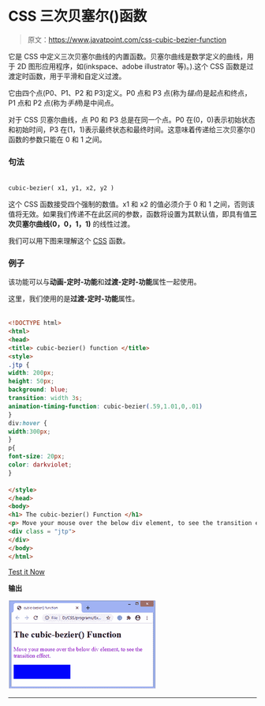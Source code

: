 # CSS 三次贝塞尔()函数

> 原文：<https://www.javatpoint.com/css-cubic-bezier-function>

它是 CSS 中定义三次贝塞尔曲线的内置函数。贝塞尔曲线是数学定义的曲线，用于 2D 图形应用程序，如(inkspace、adobe illustrator 等)。).这个 CSS 函数是过渡定时函数，用于平滑和自定义过渡。

它由四个点(P0、P1、P2 和 P3)定义。P0 点和 P3 点(称为*锚点*)是起点和终点，P1 点和 P2 点(称为*手柄*)是中间点。

对于 CSS 贝塞尔曲线，点 P0 和 P3 总是在同一个点。P0 在(0，0)表示初始状态和初始时间，P3 在(1，1)表示最终状态和最终时间。这意味着传递给三次贝塞尔()函数的参数只能在 0 和 1 之间。

### 句法

```html

cubic-bezier( x1, y1, x2, y2 )

```

这个 CSS 函数接受四个强制的数值。x1 和 x2 的值必须介于 0 和 1 之间，否则该值将无效。如果我们传递不在此区间的参数，函数将设置为其默认值，即具有值**三次贝塞尔曲线(0，0，1，1)** 的线性过渡。

我们可以用下图来理解这个 [CSS](https://javatpoint.com/css-tutorial) 函数。

### 例子

该功能可以与**动画-定时-功能**和**过渡-定时-功能**属性一起使用。

这里，我们使用的是**过渡-定时-功能**属性。

```html

<!DOCTYPE html>
<html>
<head>
<title> cubic-bezier() function </title>
<style>
.jtp {
width: 200px;
height: 50px;
background: blue;
transition: width 3s;
animation-timing-function: cubic-bezier(.59,1.01,0,.01)
}
div:hover {
width:300px;
}
p{
font-size: 20px;
color: darkviolet;
}

</style>
</head>
<body>
<h1> The cubic-bezier() Function </h1>
<p> Move your mouse over the below div element, to see the transition effect. </p>
<div class = "jtp">
</div>
</body>
</html>

```

[Test it Now](https://www.javatpoint.com/oprweb/test.jsp?filename=css-cubic-bezier-function)

**输出**

![CSS cubic-bezier() function](img/11b8ffcf0be4a072c445bf39910a12cd.png)

* * *